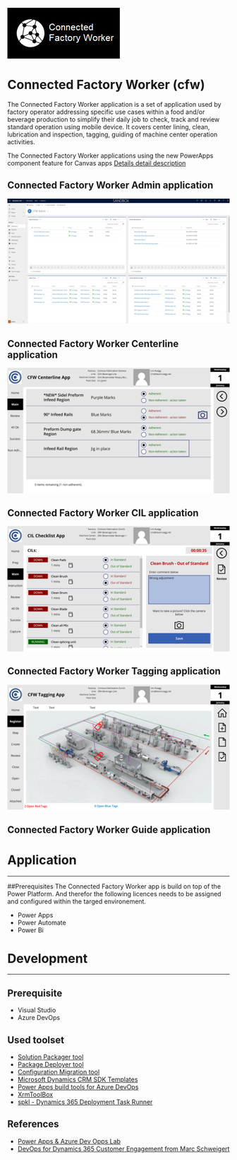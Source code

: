 ![Image of Connected Factory Worker](/images/cfw_apps_255x115.png)
# Connected Factory Worker (cfw)
The Connected Factory Worker application is a set of application used by factory operator addressing specific use cases within a food and/or beverage production to simplify their daily job to check, track and review standard operation using mobile device. It covers center lining, clean, lubrication and inspection, tagging, guiding of machine center operation activities.



The Connected Factory Worker applications using the new PowerApps component feature for Canvas apps
[Details detail description](/components/README.md) 

## Connected Factory Worker Admin application

![Image of Connected Factory Worker Admin application](/images/cfw_admin_dashboard_1280x720.png)

## Connected Factory Worker Centerline application

![Image of Connected Factory Worker Centerline application](/images/cfw_centerline_app_main_1280x720.png)

## Connected Factory Worker CIL application

![Image of Connected Factory Worker Centerline application](/images/cfw_cil_checklist_app_main_1280x720.PNG)

## Connected Factory Worker Tagging application

![Image of Connected Factory Worker Centerline application](/images/cfw_tagging_app_register_1280x720.png)

## Connected Factory Worker Guide application


# Application
-------------

##Prerequisites
The Connected Factory Worker app is build on top of the Power Platform. And therefor the following licences needs to be assigned and configured within the targed environement.
* Power Apps 
* Power Automate
* Power Bi


# Development
-------------

## Prerequisite
* Visual Studio
* Azure DevOps 

## Used toolset
* [Solution Packager tool](https://docs.microsoft.com/en-us/power-platform/alm/solution-packager-tool)
* [Package Deployer tool](https://docs.microsoft.com/en-us/power-platform/alm/package-deployer-tool)
* [Configuration Migration tool](https://docs.microsoft.com/en-us/power-platform/admin/manage-configuration-data)
* [Microsoft Dynamics CRM SDK Templates](https://marketplace.visualstudio.com/items?itemName=DynamicsCRMPG.MicrosoftDynamicsCRMSDKTemplates)
* [Power Apps build tools for Azure DevOps](https://docs.microsoft.com/en-us/power-platform/alm/devops-build-tools)
* [XrmToolBox](https://www.xrmtoolbox.com/plugins/)
* [spkl - Dynamics 365 Deployment Task Runner](https://github.com/scottdurow/SparkleXrm/wiki/spkl)

## References
* [Power Apps & Azure Dev Opps Lab](https://github.com/microsoft/PowerApps-Samples/tree/master/build-tools)
* [DevOps for Dynamics 365 Customer Engagement from Marc Schweigert](https://github.com/devkeydet/dyn365-ce-devops)
